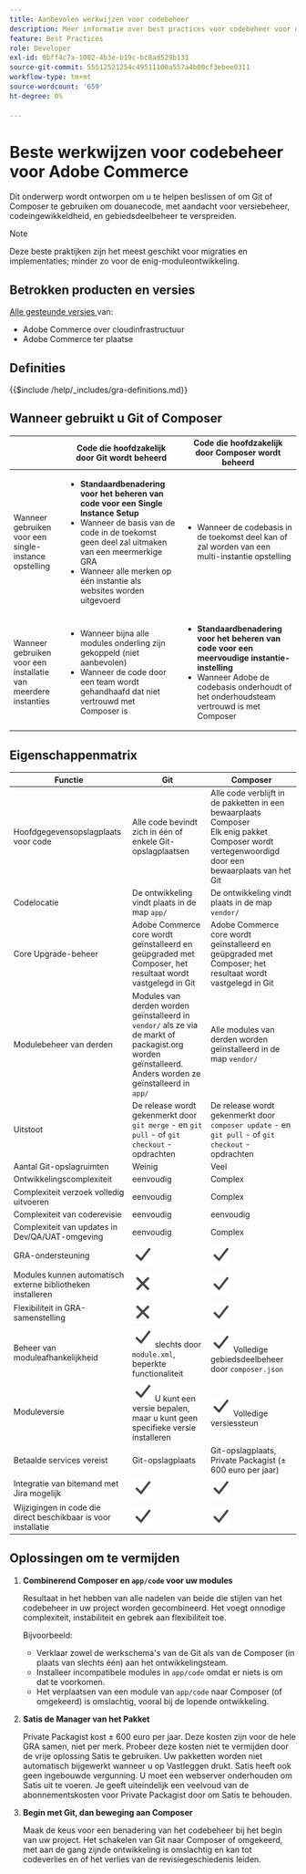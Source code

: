 ```yaml
---
title: Aanbevolen werkwijzen voor codebeheer
description: Meer informatie over best practices voor codebeheer voor de ontwikkelingsfase van Adobe Commerce-projecten.
feature: Best Practices
role: Developer
exl-id: 0bff4c7a-1082-4b3e-b19c-bc8ad529b131
source-git-commit: 55512521254c49511100a557a4b00cf3ebee0311
workflow-type: tm+mt
source-wordcount: '659'
ht-degree: 0%

---
```


# Beste werkwijzen voor codebeheer voor Adobe Commerce

Dit onderwerp wordt ontworpen om u te helpen beslissen of om Git of Composer te gebruiken om douanecode, met aandacht voor versiebeheer, codeingewikkeldheid, en gebiedsdeelbeheer te verspreiden.

>[!NOTE]
>
>Deze beste praktijken zijn het meest geschikt voor migraties en implementaties; minder zo voor de enig-moduleontwikkeling.

## Betrokken producten en versies

[ Alle gesteunde versies ](../../../release/versions.md) van:

- Adobe Commerce over cloudinfrastructuur
- Adobe Commerce ter plaatse

## Definities

{{$include /help/_includes/gra-definitions.md}}

## Wanneer gebruikt u Git of Composer

<table>
<thead>
  <tr>
    <th></th>
    <th>Code die hoofdzakelijk door Git wordt beheerd</th>
    <th>Code die hoofdzakelijk door Composer wordt beheerd</th>
  </tr>
</thead>
<tbody>
  <tr>
    <td>Wanneer gebruiken voor een single-instance opstelling</td>
    <td>
      <ul>
        <li><strong>Standaardbenadering voor het beheren van code voor een Single Instance Setup</strong></li>
        <li>Wanneer de basis van de code in de toekomst geen deel zal uitmaken van een meermerkige GRA</li>
        <li>Wanneer alle merken op één instantie als websites worden uitgevoerd</li>
      </ul>
    </td>
    <td>
      <ul>
        <li>Wanneer de codebasis in de toekomst deel kan of zal worden van een multi-instantie opstelling</li>
      </ul>
    </td>
  </tr>
  <tr>
    <td>Wanneer gebruiken voor een installatie van meerdere instanties</td>
    <td>
      <ul>
        <li>Wanneer bijna alle modules onderling zijn gekoppeld (niet aanbevolen)</li>
        <li>Wanneer de code door een team wordt gehandhaafd dat niet vertrouwd met Composer is</li>
      </ul>
    </td>
    <td>
      <ul>
        <li><strong>Standaardbenadering voor het beheren van code voor een meervoudige instantie-instelling</strong></li>
        <li>Wanneer Adobe de codebasis onderhoudt of het onderhoudsteam vertrouwd is met Composer</li>
      </ul>
    </td>
  </tr>
</tbody>
</table>

## Eigenschappenmatrix

| Functie | Git | Composer |
|------------------------------------------------------|-------------------------------------------------------------------------------------------------------------------------------------------------------|-------------------------------------------------------------------------------------------------------------------------------|
| Hoofdgegevensopslagplaats voor code | Alle code bevindt zich in één of enkele Git-opslagplaatsen | Alle code verblijft in de pakketten in een bewaarplaats Composer <br> Elk enig pakket Composer wordt vertegenwoordigd door een bewaarplaats van het Git |
| Codelocatie | De ontwikkeling vindt plaats in de map `app/` | De ontwikkeling vindt plaats in de map `vendor/` |
| Core Upgrade-beheer | Adobe Commerce core wordt geïnstalleerd en geüpgraded met Composer, het resultaat wordt vastgelegd in Git | Adobe Commerce core wordt geïnstalleerd en geüpgraded met Composer; het resultaat wordt vastgelegd in Git |
| Modulebeheer van derden | Modules van derden worden geïnstalleerd in `vendor/` als ze via de markt of packagist.org worden geïnstalleerd. Anders worden ze geïnstalleerd in `app/` | Alle modules van derden worden geïnstalleerd in de map `vendor/` |
| Uitstoot | De release wordt gekenmerkt door `git merge` - en `git pull` - of `git checkout` -opdrachten | De release wordt gekenmerkt door `composer update` - en `git pull` - of `git checkout` -opdrachten |
| Aantal Git-opslagruimten | Weinig | Veel |
| Ontwikkelingscomplexiteit | eenvoudig | Complex |
| Complexiteit verzoek volledig uitvoeren | eenvoudig | Complex |
| Complexiteit van coderevisie | eenvoudig | eenvoudig |
| Complexiteit van updates in Dev/QA/UAT-omgeving | eenvoudig | Complex |
| GRA-ondersteuning | ![ ja pictogram ](../../../assets/yes.svg) | ![ ja pictogram ](../../../assets/yes.svg) |
| Modules kunnen automatisch externe bibliotheken installeren | ![ Geen pictogram ](../../../assets/no.svg) | ![ ja pictogram ](../../../assets/yes.svg) |
| Flexibiliteit in GRA-samenstelling | ![ Geen pictogram ](../../../assets/no.svg) | ![ ja pictogram ](../../../assets/yes.svg) |
| Beheer van moduleafhankelijkheid | ![ ja pictogram ](../../../assets/yes.svg) slechts door `module.xml`, beperkte functionaliteit | ![ ja pictogram ](../../../assets/yes.svg) Volledige gebiedsdeelbeheer door `composer.json` |
| Moduleversie | ![ ja pictogram ](../../../assets/yes.svg) U kunt een versie bepalen, maar u kunt geen specifieke versie installeren | ![ ja pictogram ](../../../assets/yes.svg) Volledige versiessteun |
| Betaalde services vereist | Git-opslagplaats | Git-opslagplaats, Private Packagist (± 600 euro per jaar) |
| Integratie van bitemand met Jira mogelijk | ![ ja pictogram ](../../../assets/yes.svg) | ![ ja pictogram ](../../../assets/yes.svg) |
| Wijzigingen in code die direct beschikbaar is voor installatie | ![ ja pictogram ](../../../assets/yes.svg) | ![ ja pictogram ](../../../assets/yes.svg) |

## Oplossingen om te vermijden

1. **Combinerend Composer en `app/code` voor uw modules**

   Resultaat in het hebben van alle nadelen van beide die stijlen van het codebeheer in uw project worden gecombineerd. Het voegt onnodige complexiteit, instabiliteit en gebrek aan flexibiliteit toe.

   Bijvoorbeeld:
   - Verklaar zowel de werkschema&#39;s van de Git als van de Composer (in plaats van slechts één) aan het ontwikkelingsteam.
   - Installeer incompatibele modules in `app/code` omdat er niets is om dat te voorkomen.
   - Het verplaatsen van een module van `app/code` naar Composer (of omgekeerd) is omslachtig, vooral bij de lopende ontwikkeling.

1. **Satis de Manager van het Pakket**

   Private Packagist kost ± 600 euro per jaar. Deze kosten zijn voor de hele GRA samen, niet per merk. Probeer deze kosten niet te vermijden door de vrije oplossing Satis te gebruiken. Uw pakketten worden niet automatisch bijgewerkt wanneer u op Vastleggen drukt. Satis heeft ook geen ingebouwde vergunning. U moet een webserver onderhouden om Satis uit te voeren. Je geeft uiteindelijk een veelvoud van de abonnementskosten voor Private Packagist door om Satis te behouden.

1. **Begin met Git, dan beweging aan Composer**

   Maak de keus voor een benadering van het codebeheer bij het begin van uw project. Het schakelen van Git naar Composer of omgekeerd, met aan de gang zijnde ontwikkeling is omslachtig en kan tot codeverlies en of het verlies van de revisiegeschiedenis leiden.

<!-- Last updated from includes: 2023-08-23 15:56:59 -->
